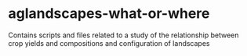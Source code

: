 # aglandscapes-what-or-where
Contains scripts and files related to a study of the relationship between crop yields and compositions and configuration of landscapes
